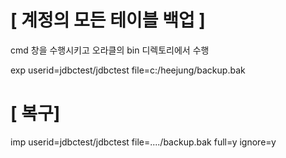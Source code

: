 # [ 계정의 모든 테이블 백업 ]

cmd 창을 수행시키고 오라클의 bin 디렉토리에서 수행

exp userid=jdbctest/jdbctest file=c:/heejung/backup.bak

# [ 복구]

imp userid=jdbctest/jdbctest file=..../backup.bak full=y ignore=y

